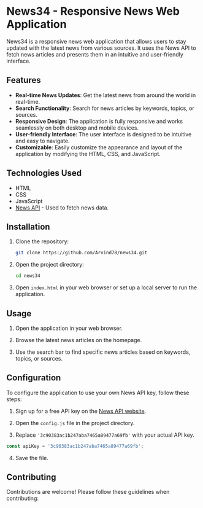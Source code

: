  

# News34 - Responsive News Web Application

News34 is a responsive news web application that allows users to stay updated with the latest news from various sources. It uses the News API to fetch news articles and presents them in an intuitive and user-friendly interface.

## Features

- **Real-time News Updates**: Get the latest news from around the world in real-time.
- **Search Functionality**: Search for news articles by keywords, topics, or sources.
- **Responsive Design**: The application is fully responsive and works seamlessly on both desktop and mobile devices.
- **User-friendly Interface**: The user interface is designed to be intuitive and easy to navigate.
- **Customizable**: Easily customize the appearance and layout of the application by modifying the HTML, CSS, and JavaScript.

## Technologies Used

- HTML
- CSS
- JavaScript
- [News API](https://newsapi.org/) - Used to fetch news data.

## Installation

1. Clone the repository:
   ```bash
   git clone https://github.com/Arvind78/news34.git
   ```

2. Open the project directory:
   ```bash
   cd news34
   ```

3. Open `index.html` in your web browser or set up a local server to run the application.

## Usage

1. Open the application in your web browser.

2. Browse the latest news articles on the homepage.

3. Use the search bar to find specific news articles based on keywords, topics, or sources.

## Configuration

To configure the application to use your own News API key, follow these steps:

1. Sign up for a free API key on the [News API website](https://newsapi.org/).

2. Open the `config.js` file in the project directory.

3. Replace `'3c90383ac1b247aba7465a89477a69fb'` with your actual API key.

```javascript
const apiKey = '3c90383ac1b247aba7465a89477a69fb';
```

4. Save the file.

## Contributing

Contributions are welcome! Please follow these guidelines when contributing:
 
